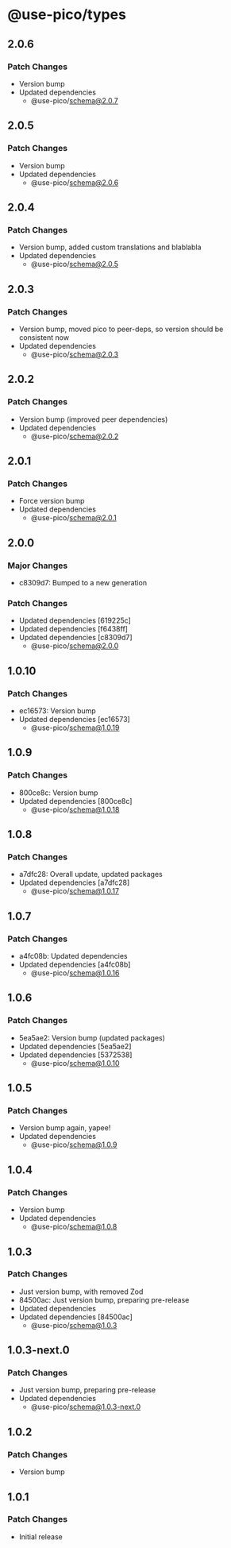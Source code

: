 # @use-pico/types

## 2.0.6

### Patch Changes

- Version bump
- Updated dependencies
    - @use-pico/schema@2.0.7

## 2.0.5

### Patch Changes

- Version bump
- Updated dependencies
    - @use-pico/schema@2.0.6

## 2.0.4

### Patch Changes

- Version bump, added custom translations and blablabla
- Updated dependencies
    - @use-pico/schema@2.0.5

## 2.0.3

### Patch Changes

- Version bump, moved pico to peer-deps, so version should be consistent now
- Updated dependencies
    - @use-pico/schema@2.0.3

## 2.0.2

### Patch Changes

- Version bump (improved peer dependencies)
- Updated dependencies
    - @use-pico/schema@2.0.2

## 2.0.1

### Patch Changes

- Force version bump
- Updated dependencies
    - @use-pico/schema@2.0.1

## 2.0.0

### Major Changes

- c8309d7: Bumped to a new generation

### Patch Changes

- Updated dependencies [619225c]
- Updated dependencies [f6438ff]
- Updated dependencies [c8309d7]
    - @use-pico/schema@2.0.0

## 1.0.10

### Patch Changes

- ec16573: Version bump
- Updated dependencies [ec16573]
    - @use-pico/schema@1.0.19

## 1.0.9

### Patch Changes

- 800ce8c: Version bump
- Updated dependencies [800ce8c]
    - @use-pico/schema@1.0.18

## 1.0.8

### Patch Changes

- a7dfc28: Overall update, updated packages
- Updated dependencies [a7dfc28]
    - @use-pico/schema@1.0.17

## 1.0.7

### Patch Changes

- a4fc08b: Updated dependencies
- Updated dependencies [a4fc08b]
    - @use-pico/schema@1.0.16

## 1.0.6

### Patch Changes

- 5ea5ae2: Version bump (updated packages)
- Updated dependencies [5ea5ae2]
- Updated dependencies [5372538]
    - @use-pico/schema@1.0.10

## 1.0.5

### Patch Changes

- Version bump again, yapee!
- Updated dependencies
    - @use-pico/schema@1.0.9

## 1.0.4

### Patch Changes

- Version bump
- Updated dependencies
    - @use-pico/schema@1.0.8

## 1.0.3

### Patch Changes

- Just version bump, with removed Zod
- 84500ac: Just version bump, preparing pre-release
- Updated dependencies
- Updated dependencies [84500ac]
    - @use-pico/schema@1.0.3

## 1.0.3-next.0

### Patch Changes

- Just version bump, preparing pre-release
- Updated dependencies
    - @use-pico/schema@1.0.3-next.0

## 1.0.2

### Patch Changes

- Version bump

## 1.0.1

### Patch Changes

- Initial release
